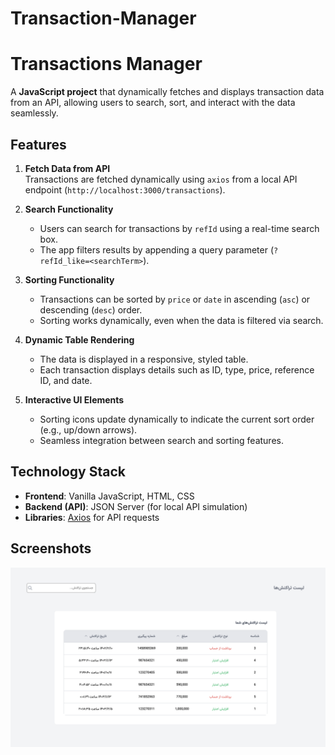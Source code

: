 # Transaction-Manager

# Transactions Manager

A **JavaScript project** that dynamically fetches and displays transaction data from an API, allowing users to search, sort, and interact with the data seamlessly.

## Features

1. **Fetch Data from API**  
   Transactions are fetched dynamically using `axios` from a local API endpoint (`http://localhost:3000/transactions`).

2. **Search Functionality**

   - Users can search for transactions by `refId` using a real-time search box.
   - The app filters results by appending a query parameter (`?refId_like=<searchTerm>`).

3. **Sorting Functionality**

   - Transactions can be sorted by `price` or `date` in ascending (`asc`) or descending (`desc`) order.
   - Sorting works dynamically, even when the data is filtered via search.

4. **Dynamic Table Rendering**

   - The data is displayed in a responsive, styled table.
   - Each transaction displays details such as ID, type, price, reference ID, and date.

5. **Interactive UI Elements**
   - Sorting icons update dynamically to indicate the current sort order (e.g., up/down arrows).
   - Seamless integration between search and sorting features.

## Technology Stack

- **Frontend**: Vanilla JavaScript, HTML, CSS
- **Backend (API)**: JSON Server (for local API simulation)
- **Libraries**: [Axios](https://axios-http.com/) for API requests

## Screenshots

![screenshot](./screenshot.png)
